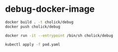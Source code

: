 # debug-docker-image

```bash
docker build . -t cholick/debug
docker push cholick/debug
```

```bash
docker run -it --entrypoint /bin/sh cholick/debug
```

```bash
kubectl apply -f pod.yaml
```
